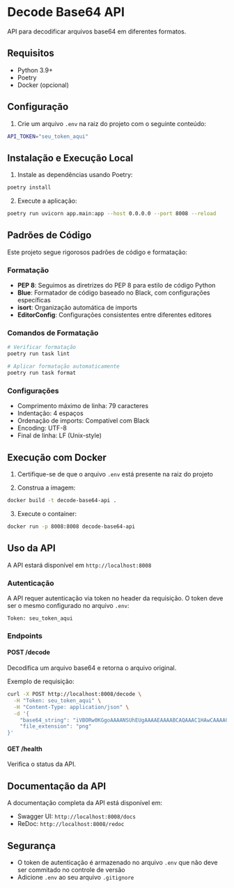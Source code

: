 # Decode Base64 API

API para decodificar arquivos base64 em diferentes formatos.

## Requisitos

- Python 3.9+
- Poetry
- Docker (opcional)

## Configuração

1. Crie um arquivo `.env` na raiz do projeto com o seguinte conteúdo:
```bash
API_TOKEN="seu_token_aqui"
```

## Instalação e Execução Local

1. Instale as dependências usando Poetry:
```bash
poetry install
```

2. Execute a aplicação:
```bash
poetry run uvicorn app.main:app --host 0.0.0.0 --port 8008 --reload
```

## Padrões de Código

Este projeto segue rigorosos padrões de código e formatação:

### Formatação

- **PEP 8**: Seguimos as diretrizes do PEP 8 para estilo de código Python
- **Blue**: Formatador de código baseado no Black, com configurações específicas
- **isort**: Organização automática de imports
- **EditorConfig**: Configurações consistentes entre diferentes editores

### Comandos de Formatação

```bash
# Verificar formatação
poetry run task lint

# Aplicar formatação automaticamente
poetry run task format
```

### Configurações

- Comprimento máximo de linha: 79 caracteres
- Indentação: 4 espaços
- Ordenação de imports: Compatível com Black
- Encoding: UTF-8
- Final de linha: LF (Unix-style)

## Execução com Docker

1. Certifique-se de que o arquivo `.env` está presente na raiz do projeto

2. Construa a imagem:
```bash
docker build -t decode-base64-api .
```

3. Execute o container:
```bash
docker run -p 8008:8008 decode-base64-api
```

## Uso da API

A API estará disponível em `http://localhost:8008`

### Autenticação

A API requer autenticação via token no header da requisição. O token deve ser o mesmo configurado no arquivo `.env`:

```
Token: seu_token_aqui
```

### Endpoints

#### POST /decode
Decodifica um arquivo base64 e retorna o arquivo original.

Exemplo de requisição:
```bash
curl -X POST http://localhost:8008/decode \
  -H "Token: seu_token_aqui" \
  -H "Content-Type: application/json" \
  -d '{
    "base64_string": "iVBORw0KGgoAAAANSUhEUgAAAAEAAAABCAQAAAC1HAwCAAAAC0lEQVR42mNk+A8AAQUBAScY42YAAAAASUVORK5CYII=",
    "file_extension": "png"
}'
```

#### GET /health
Verifica o status da API.

## Documentação da API

A documentação completa da API está disponível em:
- Swagger UI: `http://localhost:8008/docs`
- ReDoc: `http://localhost:8008/redoc`

## Segurança

- O token de autenticação é armazenado no arquivo `.env` que não deve ser commitado no controle de versão
- Adicione `.env` ao seu arquivo `.gitignore` 